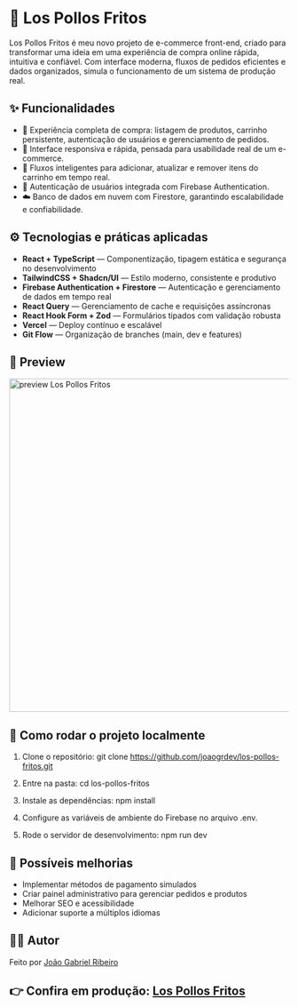 # 🍗 Los Pollos Fritos

Los Pollos Fritos é meu novo projeto de e-commerce front-end, criado para transformar uma ideia em uma experiência de compra online rápida, intuitiva e confiável.
Com interface moderna, fluxos de pedidos eficientes e dados organizados, simula o funcionamento de um sistema de produção real.

## ✨ Funcionalidades

- 🛒 Experiência completa de compra: listagem de produtos, carrinho persistente, autenticação de usuários e gerenciamento de pedidos.
- 📱 Interface responsiva e rápida, pensada para usabilidade real de um e-commerce.
- 🔄 Fluxos inteligentes para adicionar, atualizar e remover itens do carrinho em tempo real.
- 🔐 Autenticação de usuários integrada com Firebase Authentication.
- ☁️ Banco de dados em nuvem com Firestore, garantindo escalabilidade e confiabilidade.

## ⚙️ Tecnologias e práticas aplicadas

- **React + TypeScript** — Componentização, tipagem estática e segurança no desenvolvimento
- **TailwindCSS + Shadcn/UI** — Estilo moderno, consistente e produtivo
- **Firebase Authentication + Firestore** — Autenticação e gerenciamento de dados em tempo real
- **React Query** — Gerenciamento de cache e requisições assíncronas
- **React Hook Form + Zod** — Formulários tipados com validação robusta
- **Vercel** — Deploy contínuo e escalável
- **Git Flow** — Organização de branches (main, dev e features)

## 📸 Preview

<img src="https://media.licdn.com/dms/image/v2/D4E2DAQED53zEvYIT4Q/profile-treasury-image-shrink_1280_1280/B4EZl8NcHqIwAU-/0/1758725524818?e=1760068800&v=beta&t=htxjCSKxekfSkvy0PiMQIB_Qrbwtde3zVfFYtRUdrtM" alt="preview Los Pollos Fritos" style="width: 600px; ">

## 🚀 Como rodar o projeto localmente

1. Clone o repositório:
git clone https://github.com/joaogrdev/los-pollos-fritos.git

2. Entre na pasta:
cd los-pollos-fritos

3. Instale as dependências:
npm install

4. Configure as variáveis de ambiente do Firebase no arquivo .env.

5. Rode o servidor de desenvolvimento:
npm run dev

## 📌 Possíveis melhorias

- Implementar métodos de pagamento simulados
- Criar painel administrativo para gerenciar pedidos e produtos
- Melhorar SEO e acessibilidade
- Adicionar suporte a múltiplos idiomas

## 🧑‍💻 Autor
Feito por <a href='https://www.linkedin.com/in/joaogrs/' target='_blank'>João Gabriel Ribeiro</a>

## 👉 Confira em produção: <a href="https://los-pollos-fritos.vercel.app/" target="_blank">Los Pollos Fritos</a>
